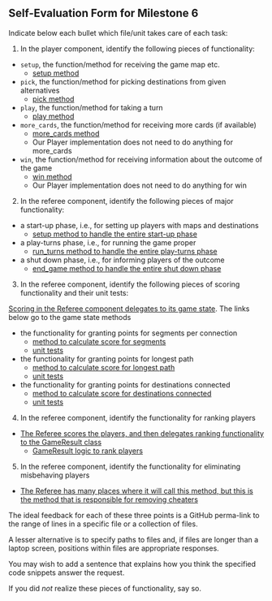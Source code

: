## Self-Evaluation Form for Milestone 6

Indicate below each bullet which file/unit takes care of each task:

1. In the player component, identify the following pieces of functionality:

  - `setup`, the function/method for receiving the game map etc.
    - [setup method](https://github.ccs.neu.edu/CS4500-F21/badlands/blob/master/Trains/Player/player.py#L44) 
  - `pick`, the function/method for picking destinations from given alternatives
    - [pick method](https://github.ccs.neu.edu/CS4500-F21/badlands/blob/master/Trains/Player/player.py#L49) 
  - `play`, the function/method for taking a turn
    - [play method](https://github.ccs.neu.edu/CS4500-F21/badlands/blob/master/Trains/Player/player.py#L52) 
  - `more_cards`, the function/method for receiving more cards (if available)
    - [more_cards method](https://github.ccs.neu.edu/CS4500-F21/badlands/blob/master/Trains/Player/player.py#L55) 
    - Our Player implementation does not need to do anything for more_cards
  - `win`, the function/method for receiving information about the outcome of the game
    - [win method](https://github.ccs.neu.edu/CS4500-F21/badlands/blob/master/Trains/Player/player.py#L61) 
    - Our Player implementation does not need to do anything for win

2. In the referee component, identify the following pieces of major functionality:

  - a start-up phase, i.e., for setting up players with maps and destinations
    - [setup method to handle the entire start-up phase](https://github.ccs.neu.edu/CS4500-F21/badlands/blob/master/Trains/Admin/referee.py#L100)
  - a play-turns phase, i.e., for running the game proper 
    - [run_turns method to handle the entire play-turns phase](https://github.ccs.neu.edu/CS4500-F21/badlands/blob/master/Trains/Admin/referee.py#L120)
  - a shut down phase, i.e., for informing players of the outcome 
    - [end_game method to handle the entire shut down phase](https://github.ccs.neu.edu/CS4500-F21/badlands/blob/master/Trains/Admin/referee.py#L139)


3. In the referee component, identify the following pieces of scoring functionality and their unit tests: 

[Scoring in the Referee component delegates to its game state](https://github.ccs.neu.edu/CS4500-F21/badlands/blob/master/Trains/Admin/referee.py#L145). The
links below go to the game state methods

  - the functionality for granting points for segments per connection
    - [method to calculate score for segments](https://github.ccs.neu.edu/CS4500-F21/badlands/blob/master/Trains/Admin/referee_game_state.py#L132)
    - [unit tests](https://github.ccs.neu.edu/CS4500-F21/badlands/blob/master/Trains/Other/tests/test_referee_game_state.py#L136)
  - the functionality for granting points for longest path
    - [method to calculate score for longest path](https://github.ccs.neu.edu/CS4500-F21/badlands/blob/master/Trains/Admin/referee_game_state.py#L166)
    - [unit tests](https://github.ccs.neu.edu/CS4500-F21/badlands/blob/master/Trains/Other/tests/test_referee_game_state.py#L164)
  - the functionality for granting points for destinations connected
    - [method to calculate score for destinations connected](https://github.ccs.neu.edu/CS4500-F21/badlands/blob/master/Trains/Admin/referee_game_state.py#L155)
    - [unit tests](https://github.ccs.neu.edu/CS4500-F21/badlands/blob/master/Trains/Other/tests/test_referee_game_state.py#L136-L161)

4. In the referee component, identify the functionality for ranking players

  - [The Referee scores the players, and then delegates ranking functionality to the GameResult class](https://github.ccs.neu.edu/CS4500-F21/badlands/blob/master/Trains/Admin/referee.py#L144-L148)
    - [GameResult logic to rank players](https://github.ccs.neu.edu/CS4500-F21/badlands/blob/master/Trains/Other/game_result.py#L21-L28)

5. In the referee component, identify the functionality for eliminating misbehaving players 
  - [The Referee has many places where it will call this method, but this is the method that is responsible for removing cheaters](https://github.ccs.neu.edu/CS4500-F21/badlands/blob/master/Trains/Admin/referee.py#L254)


The ideal feedback for each of these three points is a GitHub
perma-link to the range of lines in a specific file or a collection of
files.

A lesser alternative is to specify paths to files and, if files are
longer than a laptop screen, positions within files are appropriate
responses.

You may wish to add a sentence that explains how you think the
specified code snippets answer the request.

If you did *not* realize these pieces of functionality, say so.
